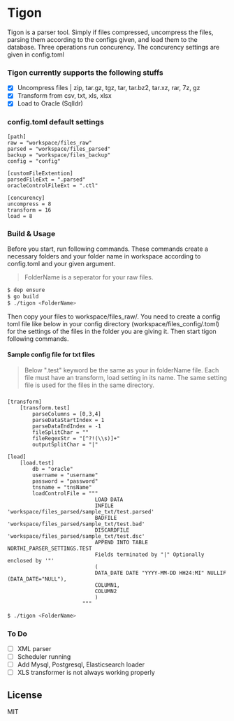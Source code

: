# Tigon
Tigon is a parser tool. Simply if files compressed, uncompress the files, parsing them according to the configs given, and load them to the database. Three operations run concurency. The concurency settings are given in config.toml

### Tigon currently supports the following stuffs
- [x] Uncompress files | zip, tar.gz, tgz, tar, tar.bz2, tar.xz, rar, 7z, gz
- [x] Transform from csv, txt, xls, xlsx
- [x] Load to Oracle (Sqlldr)

### config.toml default settings
    [path]
    raw = "workspace/files_raw"
    parsed = "workspace/files_parsed"
    backup = "workspace/files_backup"
    config = "config"
    
    [customFileExtention]
    parsedFileExt = ".parsed"
    oracleControlFileExt = ".ctl"
    
    [concurency]
    uncompress = 8
    transform = 16
    load = 8

### Build & Usage
Before you start, run following commands. These commands create a necessary folders and your folder name in workspace according to config.toml and your given argument.
> FolderName is a seperator for your raw files.
```sh
$ dep ensure
$ go build
$ ./tigon <FolderName>
```

Then copy your files to workspace/files_raw/<folderName>. You need to create a config toml file like below in your config directory (workspace/files_config/<folderName>.toml) for the settings of the files in the folder you are giving it. Then start tigon following commands. 

#### Sample config file for txt files
> Below ".test" keyword be the same as your in folderName file. Each file must have an transform, load setting in its name. The same setting file is used for the files in the same directory.
###
    [transform]
        [transform.test]
            parseColumns = [0,3,4]
            parseDataStartIndex = 1
            parseDataEndIndex = -1
            fileSplitChar = ""
            fileRegexStr = "[^?!(\\s)]+"
            outputSplitChar = "|"
    
    [load]
        [load.test]
            db = "oracle"
            username = "username"
            password = "password"
            tnsname = "tnsName"
            loadControlFile = """
                                LOAD DATA
                                INFILE 'workspace/files_parsed/sample_txt/test.parsed'
                                BADFILE 'workspace/files_parsed/sample_txt/test.bad'
                                DISCARDFILE 'workspace/files_parsed/sample_txt/test.dsc'
                                APPEND INTO TABLE NORTHI_PARSER_SETTINGS.TEST
                                Fields terminated by "|" Optionally enclosed by '"'
                                (
                                DATA_DATE DATE "YYYY-MM-DD HH24:MI" NULLIF (DATA_DATE="NULL"),
                                COLUMN1,
                                COLUMN2
                                )
                            """

```sh
$ ./tigon <FolderName>
```

### To Do
- [ ] XML parser
- [ ] Scheduler running
- [ ] Add Mysql, Postgresql, Elasticsearch loader
- [ ] XLS transformer is not always working properly

License
----
MIT
